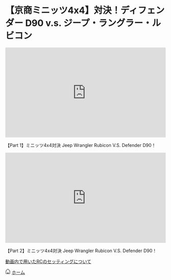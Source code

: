 # 【京商ミニッツ4x4】対決！ディフェンダー D90 v.s. ジープ・ラングラー・ルビコン

<div style="position:relative; overflow:hidden; padding-bottom:56.25%">
<iframe style="position:absolute; top:0; left:0; width:100%; height:100%; border:none;" src="https://www.youtube.com/embed/vVzEfW_LUFA" frameborder="0" allow="accelerometer; autoplay; clipboard-write; encrypted-media; gyroscope; picture-in-picture" loading="lazy" allowfullscreen=""></iframe>
</div>
<p>【Part 1】ミニッツ4x4対決 Jeep Wrangler Rubicon V.S. Defender D90！</p>

<div style="position:relative; overflow:hidden; padding-bottom:56.25%">
<iframe style="position:absolute; top:0; left:0; width:100%; height:100%; border:none;" src="https://www.youtube.com/embed/B5l_WapXDhI" frameborder="0" allow="accelerometer; autoplay; clipboard-write; encrypted-media; gyroscope; picture-in-picture" loading="lazy" allowfullscreen=""></iframe>
</div>
<p>【Part 2】ミニッツ4x4対決 Jeep Wrangler Rubicon V.S. Defender D90！</p>

[動画内で用いたRCのセッティングについて](/steering_settings/)

![ホーム](/icon/home.png) [ホーム](/)
